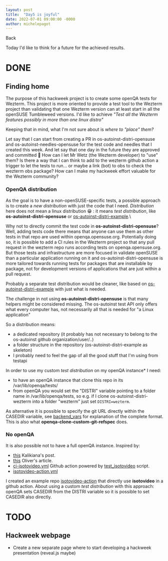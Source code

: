 ```yaml
---
layout: post
title:  "Day5 is joyful"
date: 2022-07-01 09:00:00 -0000
author: michelepagot
---
```


<a onclick="window.history.back()">Back</a>

Today I'd like to think for a future for the achieved results.

# DONE

## Finding home
The purpose of this hackweek project is to create some openQA tests for Wezterm. This project is more oriented to provide a test tool to the Wezterm project than validating that one Wezterm version can at least start in all the openSUSE Tumbleweed versions.
I'd like to achieve _"Test all the Wezterm features possibly in more than one linux distro"_

Keeping that in mind, what I'm not sure about is _where to "place" them?_

Let say that I can start from creating a PR in os-autoinst-distri-opensuse and os-autoinst-needles-opensuse for the test code and needles that I created this week. And let say that one day in the future they are approved and committed :slightly_smiling_face:
How can I let Mr Wetz (the Wezterm developer) to "use" them? Is there a way that I can think to add to the wezterm github action a trigger to let the tests to run... or maybe a link (bot) to obs to check the wezterm obs package?
How can I make my hackweek effort valuable for the Wezterm community?


### OpenQA distribution

As the goal is to have a non-openSUSE-specific tests, a possible approach is to create a _new distribution_ with just the code that I need.
_Distribution_ here does not mean a linux distribution :grin: : it means _test distribution_, like **os-autoinst-distri-opensuse** or [os-autoinst-distri-example](https://github.com/os-autoinst/os-autoinst-distri-example).\

Why not to directly commit the test code in **os-autoinst-distri-opensuse**? Well, adding tests code there means that anyone can use them as other tests in that repo are used within openqa.opensuse.org. Potentially doing so, it is possible to add a CI rules in the Wezterm project so that any pull request in the wezterm repo runs according tests on openqa.opensuse.org.
But those tests and infrastructure are more focused in validate openSUSE than a particular application running on it and os-autoinst-distri-opensuse is more tailored towards running tests for packages that are installable by package, not for development versions of applications that are just within a pull request.

Probably a separate test distribution would be cleaner, like based on [os-autoinst-distri-example](https://github.com/os-autoinst/os-autoinst-distri-example) with just what is needed.

The challenge in not using **os-autoinst-distri-opensuse** is that many helpers might be considered missing. The os-autoinst test API only offers what every computer has, not necessarily all that is needed for "a Linux application"

So a distribution means:
* a dedicated repository (it probably has not necessary to belong to the os-autoinst github organization/user/..)
* a folder structure in the repository (os-autoinst-distri-example as skeleton)
* I probably need to feel the gap of all the good stuff that I'm using from testapi


In order to use my custom _test distribution_ on my openQA instance* I need:
* to have an openQA instance that clone this repo in its /var/lib/openqa/tests/
* from openQA you would set the "DISTRI" variable pointing to a folder name in /var/lib/openqa/tests, so e.g. if I clone os-autoinst-distri-wezterm into a folder "wezterm" just set `DISTRI=wezterm`. 

As alternative it is possible to specify the git URL directly within the CASEDIR variable, see [backend_vars](https://github.com/os-autoinst/os-autoinst/blob/master/doc/backend_vars.asciidoc) for explanation of the complete format. This is also what **openqa-clone-custom-git-refspec** does.

### No openQA
It is also possible not to have a full openQA instance. 
Inspired by:
* [this](https://kalikiana.gitlab.io/post/2022-03-16-running-standandalone-tests-with-isotovideo/) Kalikiana's post.
* [this](https://lists.opensuse.org/archives/list/factory@lists.opensuse.org/thread/X6P2GO4REOXIKTQC6VL2PXGTJTDXCA4D/) Oliver's article.
* [ci-isotovideo.yml](https://github.com/os-autoinst/os-autoinst-distri-opensuse/blob/master/.github/workflows/ci-isotovideo.yml) Github action powered by [test_isotovideo](https://github.com/os-autoinst/os-autoinst-distri-opensuse/blob/master/tools/test_isotovideo) script.
* [isotovideo-action.yml](https://github.com/os-autoinst/os-autoinst-distri-example/blob/master/.github/workflows/isotovideo-action.yml)

I created an example repo [isotovideo-action](https://github.com/michelepagot/isotovideo-action) that directly use **isotovideo** in a github action.
About using a custom _test distribution_ with this approach: openQA sets CASEDIR from the DISTRI variable so it is possible to set CASEDIR also directly.



# TODO

## Hackweek webpage
* Create a new separate page where to start developing a hackweek presentation (reveal.js maybe)

